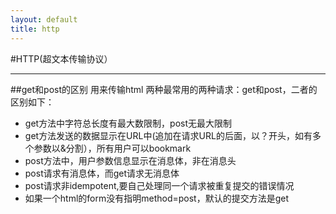 ```yaml
---
layout: default
title: http
---
```


#HTTP(超文本传输协议）
***
##get和post的区别
用来传输html
两种最常用的两种请求：get和post，二者的区别如下：

- get方法中字符总长度有最大数限制，post无最大限制
- get方法发送的数据显示在URL中(追加在请求URL的后面，以？开头，如有多个参数以&分割），所有用户可以bookmark
- post方法中，用户参数信息显示在消息体，非在消息头
- post请求有消息体，而get请求无消息体
- post请求非idempotent,要自己处理同一个请求被重复提交的错误情况
- 如果一个html的form没有指明method=post，默认的提交方法是get